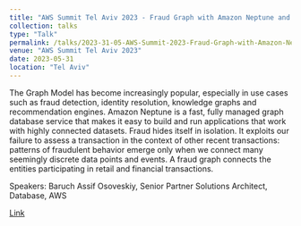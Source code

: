 ```yaml
---
title: "AWS Summit Tel Aviv 2023 - Fraud Graph with Amazon Neptune and Machine Learning (DMO210)"
collection: talks
type: "Talk"
permalink: /talks/2023-31-05-AWS-Summit-2023-Fraud-Graph-with-Amazon-Neptune
venue: "AWS Summit Tel Aviv 2023"
date: 2023-05-31
location: "Tel Aviv"
---
```


The Graph Model has become increasingly popular, especially in use cases such as fraud detection, identity resolution, knowledge graphs and recommendation engines. Amazon Neptune is a fast, fully managed graph database service that makes it easy to build and run applications that work with highly connected datasets. Fraud hides itself in isolation. It exploits our failure to assess a transaction in the context of other recent transactions: patterns of fraudulent behavior emerge only when we connect many seemingly discrete data points and events. A fraud graph connects the entities participating in retail and financial transactions.

Speakers: Baruch Assif Osoveskiy, Senior Partner Solutions Architect, Database, AWS


[Link](https://www.youtube.com/watch?v=0hE01VwYYU4)